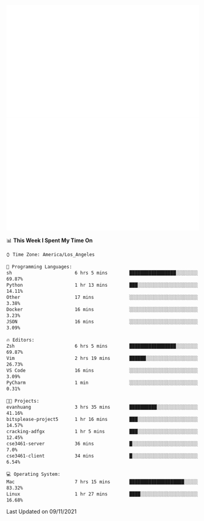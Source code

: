 <a href="https://github.com/jstrieb/github-stats">
 
![](https://github.com/evanhuang117/github-stats/blob/master/generated/overview.svg)
![](https://github.com/evanhuang117/github-stats/blob/master/generated/languages.svg)

</a>

<!--START_SECTION:waka-->
📊 **This Week I Spent My Time On** 

```text
⌚︎ Time Zone: America/Los_Angeles

💬 Programming Languages: 
sh                       6 hrs 5 mins        █████████████████░░░░░░░░   69.87% 
Python                   1 hr 13 mins        ███░░░░░░░░░░░░░░░░░░░░░░   14.11% 
Other                    17 mins             ░░░░░░░░░░░░░░░░░░░░░░░░░   3.38% 
Docker                   16 mins             ░░░░░░░░░░░░░░░░░░░░░░░░░   3.23% 
JSON                     16 mins             ░░░░░░░░░░░░░░░░░░░░░░░░░   3.09%

🔥 Editors: 
Zsh                      6 hrs 5 mins        █████████████████░░░░░░░░   69.87% 
Vim                      2 hrs 19 mins       ██████░░░░░░░░░░░░░░░░░░░   26.73% 
VS Code                  16 mins             ░░░░░░░░░░░░░░░░░░░░░░░░░   3.09% 
PyCharm                  1 min               ░░░░░░░░░░░░░░░░░░░░░░░░░   0.31%

🐱‍💻 Projects: 
evanhuang                3 hrs 35 mins       ██████████░░░░░░░░░░░░░░░   41.16% 
bitsplease-project5      1 hr 16 mins        ███░░░░░░░░░░░░░░░░░░░░░░   14.57% 
cracking-adfgx           1 hr 5 mins         ███░░░░░░░░░░░░░░░░░░░░░░   12.45% 
cse3461-server           36 mins             █░░░░░░░░░░░░░░░░░░░░░░░░   7.0% 
cse3461-client           34 mins             █░░░░░░░░░░░░░░░░░░░░░░░░   6.54%

💻 Operating System: 
Mac                      7 hrs 15 mins       ████████████████████░░░░░   83.32% 
Linux                    1 hr 27 mins        ████░░░░░░░░░░░░░░░░░░░░░   16.68%

```


 Last Updated on 09/11/2021
<!--END_SECTION:waka-->
